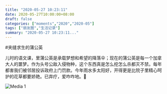 ```yaml
---
title: "2020-05-27 10:23:11"
date: 2020-05-27T10:00:00+08:00
draft: false
categories: ["moments","2020","2020-05"]
tags: ["朋友圈","生活记录"]
summary: "2020-05-27 10:23:11..."
---
```


#夹缝求生的蒲公英

儿时的语文课，里蒲公英是承载梦想和希望的降落伞；现在的蒲公英是每一个加拿大人的噩梦。作为头号公敌入侵物种，这个东西真是怎么挖怎么杀都灭不禁。每年都害我们被邻居投诉政府上门罚款。今年雨水多太阳好，开得更是比院子里精心呵护的花草都要娇艳。已弃疗，爱咋咋地。🤨

![Media 1](/Moments/photos/2020-05-27/202005271023110.jpg)

